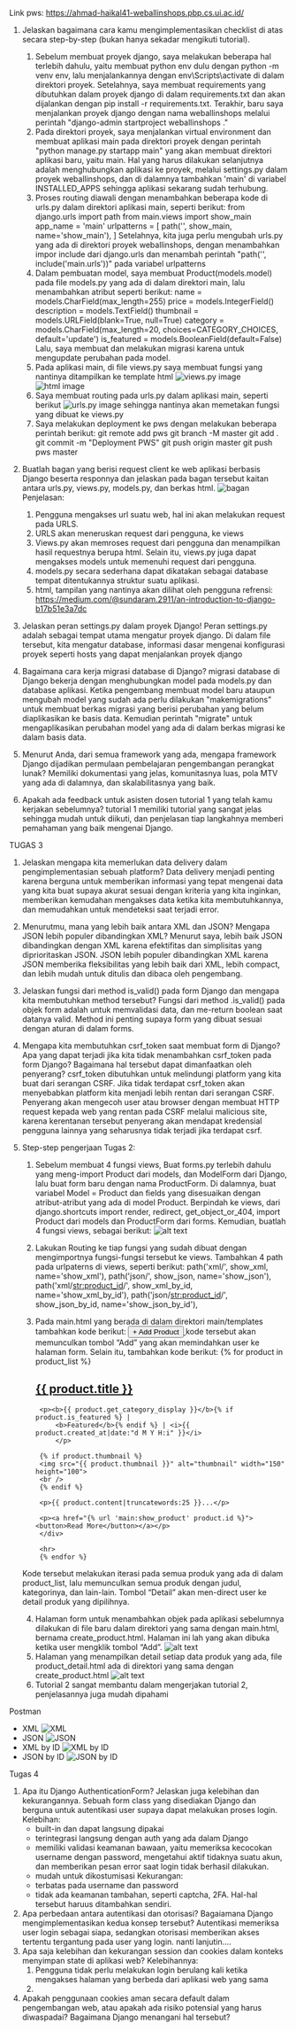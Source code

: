 Link pws: https://ahmad-haikal41-weballinshops.pbp.cs.ui.ac.id/
1. Jelaskan bagaimana cara kamu mengimplementasikan checklist di atas secara step-by-step (bukan hanya sekadar mengikuti tutorial).
    1) Sebelum membuat proyek django, saya melakukan beberapa hal terlebih dahulu, yaitu membuat python env dulu dengan python -m venv env, lalu menjalankannya dengan env\Scripts\activate di dalam direktori proyek. Setelahnya, saya membuat requirements yang dibutuhkan dalam proyek django di dalam requirements.txt dan akan dijalankan dengan pip install -r requirements.txt. Terakhir, baru saya menjalankan proyek django dengan nama weballinshops melalui perintah "django-admin startproject weballinshops ."
    2) Pada direktori proyek, saya menjalankan virtual environment dan membuat aplikasi main pada direktori proyek dengan perintah "python manage.py startapp main" yang akan membuat direktori aplikasi baru, yaitu main. Hal yang harus dilakukan selanjutnya adalah menghubungkan aplikasi ke proyek, melalui settings.py dalam proyek weballinshops, dan di dalamnya tambahkan 'main' di variabel INSTALLED_APPS sehingga aplikasi sekarang sudah terhubung.
    3) Proses routing diawali dengan menambahkan beberapa kode di urls.py dalam direktori aplikasi main, seperti berikut:
        from django.urls import path
        from main.views import show_main
        app_name = 'main'
        urlpatterns = [
            path('', show_main, name='show_main'),
        ]
    Setelahnya, kita juga perlu mengubah urls.py yang ada di direktori proyek weballinshops, dengan menambahkan impor include dari django.urls dan menambah perintah "path('', include('main.urls'))" pada variabel urlpatterns
    4) Dalam pembuatan model, saya membuat Product(models.model) pada file models.py yang ada di dalam direktori main, lalu menambahkan atribut seperti berikut:
        name = models.CharField(max_length=255)
        price = models.IntegerField()
        description = models.TextField()
        thumbnail = models.URLField(blank=True, null=True)
        category = models.CharField(max_length=20, choices=CATEGORY_CHOICES, default='update')
        is_featured = models.BooleanField(default=False)
    Lalu, saya membuat dan melakukan migrasi karena untuk mengupdate perubahan pada model.
    5) Pada aplikasi main, di file views.py saya membuat fungsi yang nantinya ditampilkan ke template html
    ![views.py image](https://drive.google.com/uc?export=view&id=1-X7BrnZG__Fv0vQOLGgcpzl_5nCR5FIz)
    ![html image](https://drive.google.com/uc?export=view&id=1JAW3It7bD8_Z9HjRuMM7ybqAzHxN0iYA)
    6) Saya membuat routing pada urls.py dalam aplikasi main, seperti berikut
    ![urls.py image](https://drive.google.com/uc?export=view&id=1rkq-2MLXXlmHPxYAD0bJTbnbAH3axgxF) sehingga nantinya akan memetakan fungsi yang dibuat ke views.py
    7) Saya melakukan deployment ke pws dengan melakukan beberapa perintah berikut:
        git remote add pws <link-pws>
        git branch -M master
        git add .
        git commit -m "Deployment PWS"
        git push origin master
        git push pws master


2. Buatlah bagan yang berisi request client ke web aplikasi berbasis Django beserta responnya dan jelaskan pada bagan tersebut kaitan antara urls.py, views.py, models.py, dan berkas html.
![bagan](https://drive.google.com/uc?export=view&id=1b9EqrhcNlfw85E5f-YzLo_EDmnvrMRaL)
Penjelasan:
     1) Pengguna mengakses url suatu web, hal ini akan melakukan request pada URLS. 
     2) URLS akan meneruskan request dari pengguna, ke views
     3) Views.py akan memroses request dari pengguna dan menampilkan hasil requestnya berupa html. Selain itu, views.py juga dapat mengakses models untuk memenuhi request dari pengguna.
     4) models.py secara sederhana dapat dikatakan sebagai database tempat ditentukannya struktur suatu aplikasi.
     5) html, tampilan yang nantinya akan dilihat oleh pengguna
     refrensi: https://medium.com/@sundaram.2911/an-introduction-to-django-b17b51e3a7dc

3. Jelaskan peran settings.py dalam proyek Django!
Peran settings.py adalah sebagai tempat utama mengatur proyek django. Di dalam file tersebut, kita mengatur database, informasi dasar mengenai konfigurasi proyek seperti hosts yang dapat menjalankan proyek django

4. Bagaimana cara kerja migrasi database di Django?
migrasi database di Django bekerja dengan menghubungkan model pada models.py dan database aplikasi. Ketika pengembang membuat model baru ataupun mengubah model yang sudah ada perlu dilakukan "makemigrations" untuk membuat berkas migrasi yang berisi perubahan yang belum diaplikasikan ke basis data. Kemudian perintah "migrate" untuk mengaplikasikan perubahan model yang ada di dalam berkas migrasi ke dalam basis data.

5. Menurut Anda, dari semua framework yang ada, mengapa framework Django dijadikan permulaan pembelajaran pengembangan perangkat lunak?
Memiliki dokumentasi yang jelas, komunitasnya luas, pola MTV yang ada di dalamnya, dan skalabilitasnya yang baik.

6. Apakah ada feedback untuk asisten dosen tutorial 1 yang telah kamu kerjakan sebelumnya?
tutorial 1 memiliki tutorial yang sangat jelas sehingga mudah untuk diikuti, dan penjelasan tiap langkahnya memberi pemahaman yang baik mengenai Django.

TUGAS 3
1. Jelaskan mengapa kita memerlukan data delivery dalam pengimplementasian sebuah platform? 
Data delivery menjadi penting karena berguna untuk memberikan informasi yang tepat mengenai data yang kita buat supaya akurat sesuai dengan kriteria yang kita inginkan, memberikan kemudahan mengakses data ketika kita membutuhkannya, dan memudahkan untuk mendeteksi saat terjadi error.

2. Menurutmu, mana yang lebih baik antara XML dan JSON? Mengapa JSON lebih populer dibandingkan XML?
Menurut saya, lebih baik JSON dibandingkan dengan XML karena efektifitas dan simplisitas yang diprioritaskan JSON. JSON lebih populer dibandingkan XML karena JSON memberika fleksibilitas yang lebih baik dari XML, lebih compact, dan lebih mudah untuk ditulis dan dibaca oleh pengembang.

3. Jelaskan fungsi dari method is_valid() pada form Django dan mengapa kita membutuhkan method tersebut?
Fungsi dari method .is_valid() pada objek form adalah untuk memvalidasi data, dan me-return boolean saat datanya valid. Method ini penting supaya form yang dibuat sesuai dengan aturan di dalam forms.

4. Mengapa kita membutuhkan csrf_token saat membuat form di Django? Apa yang dapat terjadi jika kita tidak menambahkan csrf_token pada form Django? Bagaimana hal tersebut dapat dimanfaatkan oleh penyerang?
csrf_token dibutuhkan untuk melindungi platform yang kita buat dari serangan CSRF. Jika tidak terdapat csrf_token akan menyebabkan platform kita menjadi lebih rentan dari serangan CSRF. Penyerang akan mengecoh user atau browser dengan membuat HTTP request kepada web yang rentan pada CSRF melalui malicious site, karena kerentanan tersebut penyerang akan mendapat kredensial pengguna lainnya yang seharusnya tidak terjadi jika terdapat csrf.

5. Step-step pengerjaan Tugas 2:
    1) Sebelum membuat 4 fungsi views, Buat forms.py terlebih dahulu yang meng-import Product dari models, dan ModelForm dari Django, lalu buat form baru dengan nama ProductForm. Di dalamnya, buat variabel Model = Product dan fields yang disesuaikan dengan atribut-atribut yang ada di model Product. Berpindah ke views, dari django.shortcuts import render, redirect, get_object_or_404, import Product dari models dan ProductForm dari forms. Kemudian, buatlah 4 fungsi views, sebagai berikut:
    ![alt text](https://drive.google.com/uc?export=view&id=1230ACSsus-E1nGrC1nWF57xxF8yPpnjF)
    
    2) Lakukan Routing ke tiap fungsi yang sudah dibuat dengan mengimportnya fungsi-fungsi tersebut ke views.  Tambahkan 4 path pada urlpaterns di views, seperti berikut: 
    		path('xml/', show_xml, name='show_xml'),
            path('json/', show_json, name='show_json'),
            path('xml/<str:product_id>/', show_xml_by_id, name='show_xml_by_id'),
            path('json/<str:product_id>/', show_json_by_id, name='show_json_by_id'), 
    3) Pada main.html yang berada di dalam direktori main/templates tambahkan kode berikut: 
            <a href="{% url 'main:create_product' %}">
            <button>+ Add Product</button>
            </a>
    kode tersebut akan memunculkan tombol “Add” yang akan memindahkan user ke halaman form. Selain itu, tambahkan kode berikut:
            {% for product in product_list %}
            <div>
            <h2><a href="{% url 'main:show_product' product.id %}">{{ product.title }}</a></h2>

            <p><b>{{ product.get_category_display }}</b>{% if product.is_featured %} | 
                <b>Featured</b>{% endif %} | <i>{{ product.created_at|date:"d M Y H:i" }}</i> 
                </p>

            {% if product.thumbnail %}
            <img src="{{ product.thumbnail }}" alt="thumbnail" width="150" height="100">
            <br />
            {% endif %}

            <p>{{ product.content|truncatewords:25 }}...</p>

            <p><a href="{% url 'main:show_product' product.id %}"><button>Read More</button></a></p>
            </div>

            <hr>
            {% endfor %}
    Kode tersebut melakukan iterasi pada semua produk yang ada di dalam product_list, lalu memunculkan semua produk dengan judul, kategorinya, dan lain-lain. Tombol “Detail” akan men-direct user ke detail produk yang dipilihnya.

    4) Halaman form untuk menambahkan objek pada aplikasi sebelumnya dilakukan di file baru dalam direktori yang sama dengan main.html, bernama create_product.html. Halaman ini lah yang akan dibuka ketika user mengklik tombol “Add”.
        ![alt text](https://drive.google.com/uc?export=view&id=1s9AyQEtz64J_XvPG2zSeY41pdwHP8LPD)
    5) Halaman yang menampilkan detail setiap data produk yang ada, file product_detail.html ada di direktori yang sama dengan create_product.html
    ![alt text](https://drive.google.com/uc?export=view&id=1TXiGre-2RcbAX60OV56K09a0uE8MB2Nl)

    6. Tutorial 2 sangat membantu dalam mengerjakan tutorial 2, penjelasannya juga mudah dipahami

Postman
- XML
![XML](https://drive.google.com/uc?export=view&id=1wsw2twV4qQetoTk-9QkSuNMejph6NtrO)
- JSON
![JSON](https://drive.google.com/uc?export=view&id=161Ud3-F6G8sNfKrbLEHohtV85iTU_teD) 
- XML by ID
![XML by ID](https://drive.google.com/uc?export=view&id=1WvVHgCQirORgF6HTWPUJ2vwGvq5A5ljM)  
- JSON by ID
![JSON by ID](https://drive.google.com/uc?export=view&id=1V3ad9V7NhLKP2QLmt3u_MVR6gdKxMcIW)

Tugas 4
1. Apa itu Django AuthenticationForm? Jelaskan juga kelebihan dan kekurangannya.
Sebuah form class yang disediakan Django dan berguna untuk autentikasi user supaya dapat melakukan proses login. 
    Kelebihan:
    - built-in dan dapat langsung dipakai
    - terintegrasi langsung dengan auth yang ada dalam Django
    - memiliki validasi keamanan bawaan, yaitu memeriksa kecocokan username dengan password, mengetahui aktif tidaknya suatu akun, dan memberikan pesan error saat login tidak berhasil dilakukan.
    - mudah untuk dikostumisasi
    Kekurangan:
    - terbatas pada username dan password
    - tidak ada keamanan tambahan, seperti captcha, 2FA. Hal-hal tersebut haruus ditambahkan sendiri.
2. Apa perbedaan antara autentikasi dan otorisasi? Bagaiamana Django mengimplementasikan kedua konsep tersebut?
Autentikasi memeriksa user login sebagai siapa, sedangkan otorisasi memberikan akses tertentu tergantung pada user yang login. nanti lanjutin....
3.  Apa saja kelebihan dan kekurangan session dan cookies dalam konteks menyimpan state di aplikasi web?
Kelebihannya: 
    1) Pengguna tidak perlu melakukan login berulang kali ketika mengakses halaman yang berbeda dari aplikasi web yang sama
    2) 
4. Apakah penggunaan cookies aman secara default dalam pengembangan web, atau apakah ada risiko potensial yang harus diwaspadai? Bagaimana Django menangani hal tersebut?
